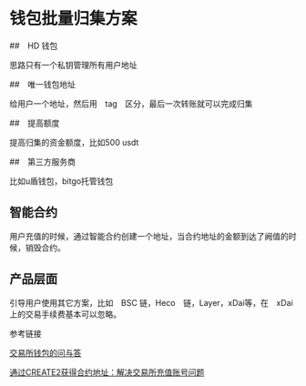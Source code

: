 # 钱包批量归集方案

##　HD 钱包

思路只有一个私钥管理所有用户地址

##　唯一钱包地址

给用户一个地址，然后用　tag　区分，最后一次转账就可以完成归集

##　提高额度

提高归集的资金额度，比如500 usdt

##　第三方服务商

比如u盾钱包，bitgo托管钱包

## 智能合约

用户充值的时候，通过智能合约创建一个地址，当合约地址的金额到达了阙值的时候，销毁合约。

##  产品层面

引导用户使用其它方案，比如　BSC 链，Heco　链，Layer，xDai等，在　xDai　上的交易手续费基本可以忽略。


参考链接

[交易所钱包的问与答 ](https://www.sohu.com/a/356863120_100129607)

[通过CREATE2获得合约地址：解决交易所充值账号问题](https://learnblockchain.cn/article/1297)